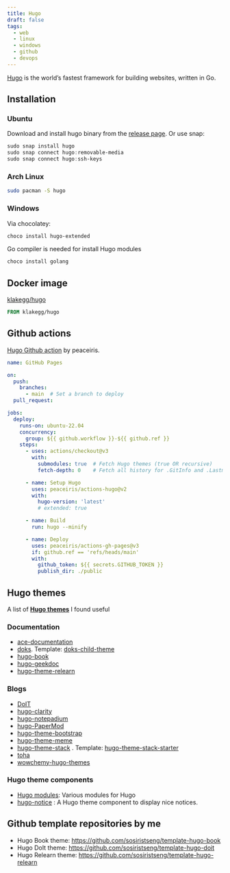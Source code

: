 ```yaml
---
title: Hugo
draft: false
tags:
  - web
  - linux
  - windows
  - github
  - devops
---
```


[Hugo](https://gohugo.io/) is the world’s fastest framework for building websites, written in Go. 

## Installation

### Ubuntu
Download and install hugo binary from the [release page](https://github.com/gohugoio/hugo/releases/latest). Or use snap:

```powershell
sudo snap install hugo
sudo snap connect hugo:removable-media
sudo snap connect hugo:ssh-keys
```

### Arch Linux

```bash
sudo pacman -S hugo
```

### Windows

Via chocolatey:

```powershell
choco install hugo-extended
```

Go compiler is needed for install Hugo modules

```powershell
choco install golang
```

## Docker image

[klakegg/hugo](https://hub.docker.com/r/klakegg/hugo/)

```dockerfile
FROM klakegg/hugo
```
## Github actions

[Hugo Github action](https://github.com/peaceiris/actions-hugo) by peaceiris.

```yaml
name: GitHub Pages

on:
  push:
    branches:
      - main  # Set a branch to deploy
  pull_request:

jobs:
  deploy:
    runs-on: ubuntu-22.04
    concurrency:
      group: ${{ github.workflow }}-${{ github.ref }}
    steps:
      - uses: actions/checkout@v3
        with:
          submodules: true  # Fetch Hugo themes (true OR recursive)
          fetch-depth: 0    # Fetch all history for .GitInfo and .Lastmod

      - name: Setup Hugo
        uses: peaceiris/actions-hugo@v2
        with:
          hugo-version: 'latest'
          # extended: true

      - name: Build
        run: hugo --minify

      - name: Deploy
        uses: peaceiris/actions-gh-pages@v3
        if: github.ref == 'refs/heads/main'
        with:
          github_token: ${{ secrets.GITHUB_TOKEN }}
          publish_dir: ./public
```
## Hugo themes

A list of **[Hugo themes](https://themes.gohugo.io/)** I found useful

### Documentation

- [ace-documentation](https://github.com/vantagedesign/ace-documentation)
- [doks](https://github.com/h-enk/doks). Template: [doks-child-theme](https://github.com/h-enk/doks-child-theme)
- [hugo-book](https://github.com/alex-shpak/hugo-book)
- [hugo-geekdoc](https://github.com/thegeeklab/hugo-geekdoc)
- [hugo-theme-relearn](https://github.com/McShelby/hugo-theme-relearn)
### Blogs

- [DoIT](https://github.com/HEIGE-PCloud/DoIt)
- [hugo-clarity](https://github.com/chipzoller/hugo-clarity)
- [hugo-notepadium](https://github.com/cntrump/hugo-notepadium)
- [hugo-PaperMod](https://github.com/adityatelange/hugo-PaperMod)
- [hugo-theme-bootstrap](https://github.com/razonyang/hugo-theme-bootstrap)
- [hugo-theme-meme](https://github.com/reuixiy/hugo-theme-meme)
- [hugo-theme-stack](https://github.com/CaiJimmy/hugo-theme-stack) . Template: [hugo-theme-stack-starter](https://github.com/CaiJimmy/hugo-theme-stack-starter)
- [toha](https://github.com/hugo-toha/toha)
- [wowchemy-hugo-themes](https://github.com/wowchemy/wowchemy-hugo-themes)

### Hugo theme components

- [Hugo modules](https://hugomods.com/): Various modules for Hugo
- [hugo-notice](https://github.com/martignoni/hugo-notice) : A Hugo theme component to display nice notices.

## Github template repositories by me

- Hugo Book theme: <https://github.com/sosiristseng/template-hugo-book>
- Hugo DoIt theme: <https://github.com/sosiristseng/template-hugo-doit>
- Hugo Relearn theme: <https://github.com/sosiristseng/template-hugo-relearn>
